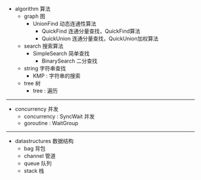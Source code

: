 - algorithm 算法
    - graph 图
        - UnionFind 动态连通性算法
            - QuickFind 连通分量查找，QuickFind算法
            - QuickUnion 连通分量查找，QuickUnion加权算法
    - search 搜索算法
        - SimpleSearch 简单查找
            - BinarySearch 二分查找
    - string 字符串查找
        - KMP : 字符串的搜索
    - tree 树
        - tree : 遍历

***

- concurrency 并发
    - concurrency : SyncWait 并发
    - goroutine : WaitGroup

***

- datastructures 数据结构
    - bag 背包
    - channel 管道
    - queue 队列
    - stack 栈